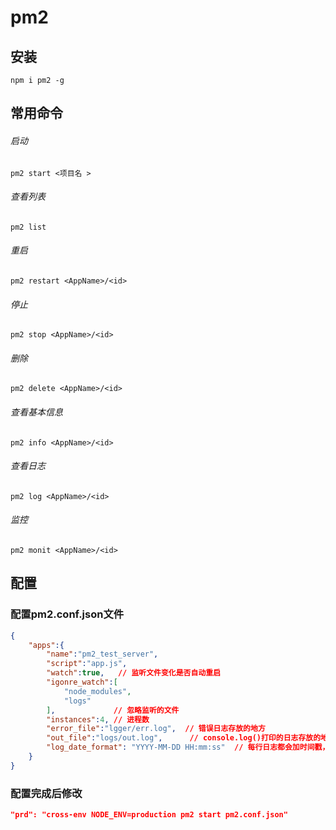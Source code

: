 # pm2

## 安装

```shell
npm i pm2 -g
```

## 常用命令

###### 启动

```shell
pm2 start <项目名 >
```

###### 查看列表

```shell
pm2 list
```

###### 重启

```shell
pm2 restart <AppName>/<id>
```

###### 停止

```shell
pm2 stop <AppName>/<id>
```

###### 删除

```shell
pm2 delete <AppName>/<id>
```

###### 查看基本信息

```shell
pm2 info <AppName>/<id>
```

###### 查看日志

```shell
pm2 log <AppName>/<id>
```

###### 监控

```shell
pm2 monit <AppName>/<id>
```

## 配置

### 配置pm2.conf.json文件

```json
{
    "apps":{
        "name":"pm2_test_server",
        "script":"app.js",
        "watch":true,   // 监听文件变化是否自动重启
        "igonre_watch":[
            "node_modules",
            "logs"
        ],             // 忽略监听的文件
        "instances":4, // 进程数
        "error_file":"lgger/err.log",  // 错误日志存放的地方
        "out_file":"logs/out.log",      // console.log()打印的日志存放的地方
        "log_date_format": "YYYY-MM-DD HH:mm:ss"  // 每行日志都会加时间戳，如下
    }
}
```
### 配置完成后修改

```json
"prd": "cross-env NODE_ENV=production pm2 start pm2.conf.json"
```

